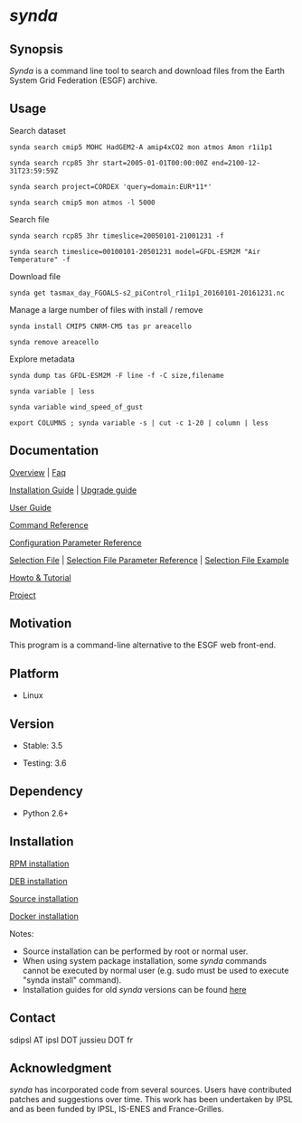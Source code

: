 # *synda*

## Synopsis

*Synda* is a command line tool to search and download files from the Earth
System Grid Federation (ESGF) archive.

## Usage

Search dataset

    synda search cmip5 MOHC HadGEM2-A amip4xCO2 mon atmos Amon r1i1p1

    synda search rcp85 3hr start=2005-01-01T00:00:00Z end=2100-12-31T23:59:59Z

    synda search project=CORDEX 'query=domain:EUR*11*'

    synda search cmip5 mon atmos -l 5000

Search file

    synda search rcp85 3hr timeslice=20050101-21001231 -f

    synda search timeslice=00100101-20501231 model=GFDL-ESM2M "Air Temperature" -f

Download file

    synda get tasmax_day_FGOALS-s2_piControl_r1i1p1_20160101-20161231.nc

Manage a large number of files with install / remove

    synda install CMIP5 CNRM-CM5 tas pr areacello

    synda remove areacello

Explore metadata

    synda dump tas GFDL-ESM2M -F line -f -C size,filename 

    synda variable | less

    synda variable wind_speed_of_gust

    export COLUMNS ; synda variable -s | cut -c 1-20 | column | less

## Documentation

[Overview](sdt/doc/overview.md)                                       | [Faq](sdt/doc/faq.md)

[Installation Guide](#installation)                                   | [Upgrade guide](sdt/doc/upgrade_guide.md)

[User Guide](sdt/doc/user_guide.md)

[Command Reference](sdt/doc/command_reference.md)

[Configuration Parameter Reference](sdt/doc/configuration_parameter_reference.md)

[Selection File](sdt/doc/selection_file.md)                           | [Selection File Parameter Reference](sdt/doc/selection_file_parameter_reference.md) | [Selection File Example](https://github.com/Prodiguer/synda/tree/master/sdt/selection/sample)

[Howto & Tutorial](sdt/doc/howto_and_tutorial.md)

[Project](sdt/doc/project.md)

## Motivation

This program is a command-line alternative to the ESGF web front-end.

## Platform

* Linux

## Version

* Stable: 3.5

* Testing: 3.6

## Dependency

* Python 2.6+

## Installation

[RPM installation](sdt/doc/rpm_install.md)

[DEB installation](sdt/doc/deb_install.md)

[Source installation](sdt/doc/src_install.md)

[Docker installation](https://hub.docker.com/r/prodiguer/synda)

Notes:

* Source installation can be performed by root or normal user.
* When using system package installation, some *synda* commands cannot be executed by normal user (e.g. sudo must be used to execute "synda install" command).
* Installation guides for old *synda* versions can be found [here](sdt/doc/old_version_installation_guide)

## Contact

sdipsl AT ipsl DOT jussieu DOT fr

## Acknowledgment

*synda* has incorporated code from several sources. Users have contributed
patches and suggestions over time. This work has been undertaken by IPSL and
as been funded by IPSL, IS-ENES and France-Grilles.
